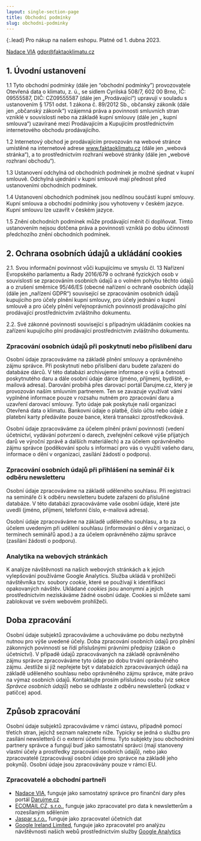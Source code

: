 ```yaml
---
layout: single-section-page
title: Obchodní podmínky
slug: obchodni-podminky
---
```

{:.lead}
Pro nákup na našem eshopu. Platné od 1. dubna 2023.

[Nadace VIA](https://www.nadacevia.cz/)
[gdpr@faktaoklimatu.cz](mailto:gdpr@faktaoklimatu.cz)

## 1. Úvodní ustanovení

1.1 Tyto obchodní podmínky (dále jen “obchodní podmínky”) provozovatele Otevřená data o klimatu, z. ú., se sídlem Cyrilská 508/7, 602 00 Brno, IČ: 09555587, DIČ: CZ09555587 (dále jen „Prodávající“) upravují v souladu s ustanovením § 1751 odst. 1 zákona č. 89/2012 Sb., občanský zákoník (dále jen „občanský zákoník“) vzájemná práva a povinnosti smluvních stran vzniklé v souvislosti nebo na základě kupní smlouvy (dále jen „ kupní smlouva“) uzavírané mezi Prodávajícím a Kupujícím prostřednictvím internetového obchodu prodávajícího. 

1.2 Internetový obchod je prodávajícím provozován na webové stránce umístěné na internetové adrese www.faktaoklimatu.cz (dále jen „webová stránka“), a to prostřednictvím rozhraní webové stránky (dále jen „webové rozhraní obchodu“).

1.3 Ustanovení odchylná od obchodních podmínek je možné sjednat v kupní smlouvě. Odchylná ujednání v kupní smlouvě mají přednost před ustanoveními obchodních podmínek.

1.4 Ustanovení obchodních podmínek jsou nedílnou součástí kupní smlouvy. Kupní smlouva a obchodní podmínky jsou vyhotoveny v českém jazyce. Kupní smlouvu lze uzavřít v českém jazyce.

1.5 Znění obchodních podmínek může prodávající měnit či doplňovat. Tímto ustanovením nejsou dotčena práva a povinnosti vzniklá po dobu účinnosti předchozího znění obchodních podmínek.

## 2. Ochrana osobních údajů a ukládání cookies

2.1.	Svou informační povinnost vůči kupujícímu ve smyslu čl. 13 Nařízení Evropského parlamentu a Rady 2016/679 o ochraně fyzických osob v souvislosti se zpracováním osobních údajů a o volném pohybu těchto údajů a o zrušení směrnice 95/46/ES (obecné nařízení o ochraně osobních údajů) (dále jen „nařízení GDPR“) související se zpracováním osobních údajů kupujícího pro účely plnění kupní smlouvy, pro účely jednání o kupní smlouvě a pro účely plnění veřejnoprávních povinností prodávajícího plní prodávající prostřednictvím zvláštního dokumentu.

2.2.	Své zákonné povinnosti související s případným ukládáním cookies na zařízení kupujícího plní prodávající prostřednictvím zvláštního dokumentu.

### Zpracování osobních údajů při poskytnutí nebo přislíbení daru

Osobní údaje zpracováváme na základě plnění smlouvy a oprávněného zájmu správce. Při poskytnutí nebo přislíbení daru budete zařazeni do databáze dárců. V této databázi archivujeme informace o výši a četnosti poskytnutého daru a dále osobní údaje dárce (jméno, příjmení, bydliště, e-mailová adresa). Darování probíhá přes darovací portál Darujme.cz, který je provozován naším smluvním partnerem. Ten se zavazuje využívat vámi vyplněné informace pouze v rozsahu nutném pro zpracování daru a uzavření darovací smlouvy. Tyto údaje pak poskytuje naší organizaci Otevřená data o klimatu. Bankovní údaje o platbě, číslo účtu nebo údaje z platební karty předáváte pouze bance, která transakci zprostředkovává.

Osobní údaje zpracováváme za účelem plnění právní povinnosti (vedení účetnictví, vydávání potvrzení o darech, zveřejnění celkové výše přijatých darů ve výroční zprávě a dalších materiálech) a za účelem oprávněného zájmu správce (poděkování spolu s informací pro vás o využití vašeho daru, informace o dění v organizaci, zasílání žádostí o podporu).

### Zpracování osobních údajů při přihlášení na seminář či k odběru newsletteru

Osobní údaje zpracováváme na základě uděleného souhlasu. Při registraci na semináře či k odběru newsletteru budete zařazeni do příslušné databáze. V této databázi zpracováváme vaše osobní údaje, které jste uvedli (jméno, příjmení, telefonní číslo, e-mailová adresa).

Osobní údaje zpracováváme na základě uděleného souhlasu, a to za účelem uvedeným při udělení souhlasu (informování o dění v organizaci, o termínech seminářů apod.) a za účelem oprávněného zájmu správce (zasílání žádostí o podporu).

### Analytika na webových stránkách

K analýze návštěvnosti na našich webových stránkách a k jejich vylepšování používáme Google Analytics. Služba ukládá v prohlížeči návštěvníka tzv. soubory _cookie_, které se používají k identifikaci opakovaných návštěv. Ukládané _cookies_ jsou anonymní a jejich prostřednictvím nezískáváme žádné osobní údaje. Cookies si můžete sami zablokovat ve svém webovém prohlížeči.

## Doba zpracování

Osobní údaje subjektů zpracováváme a uchováváme po dobu nezbytně nutnou pro výše uvedené účely. Doba zpracování osobních údajů pro plnění zákonných povinností se řídí příslušnými právními předpisy (zákon o účetnictví). V případě údajů zpracovávaných na základě oprávněného zájmu správce zpracováváme tyto údaje po dobu trvání oprávněného zájmu. Jestliže si již nepřejete být v databázích zpracovávaných údajů na základě uděleného souhlasu nebo oprávněného zájmu správce, máte právo na výmaz osobních údajů. Kontaktujte prosím příslušnou osobu (viz sekce _Správce osobních údajů_) nebo se odhlaste z odběru newsletterů (odkaz v patičce) apod.

## Způsob zpracování

Osobní údaje subjektů zpracováváme v rámci ústavu, případně pomocí třetích stran, jejichž seznam naleznete níže. Typicky se jedná o službu pro zasílání newsletterů či o externí účetní firmu. Tyto subjekty jsou obchodními partnery správce a fungují buď jako samostatní správci (mají stanoveny vlastní účely a prostředky zpracování osobních údajů), nebo jako zpracovatelé (zpracovávají osobní údaje pro správce na základě jeho pokynů). Osobní údaje jsou zpracovávány pouze v rámci EU.

### Zpracovatelé a obchodní partneři

* [Nadace VIA](https://www.nadacevia.cz/), funguje jako samostatný správce pro finanční dary přes portál [Darujme.cz](https://www.darujme.cz/)
* [ECOMAIL.CZ, s.r.o.](https://ecomail.cz/), funguje jako zpracovatel pro data k newsletterům a rozesílaným sdělením
* [Jaspar s.r.o.](https://www.ucetnictvijaspar.cz/), funguje jako zpracovatel účetních dat
* [Google Ireland Limited](https://en.wikipedia.org/wiki/Google), funguje jako zpracovatel pro analýzu návštěvnosti našich webů prostřednictvím služby [Google Analytics](https://marketingplatform.google.com/about/analytics/)
